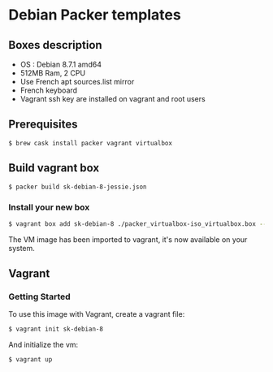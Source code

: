 # Debian Packer templates

## Boxes description

* OS : Debian 8.7.1 amd64
* 512MB Ram, 2 CPU
* Use French apt sources.list mirror
* French keyboard
* Vagrant ssh key are installed on vagrant and root users


## Prerequisites

```
$ brew cask install packer vagrant virtualbox
```

## Build vagrant box

```
$ packer build sk-debian-8-jessie.json
```


### Install your new box

```bash
$ vagrant box add sk-debian-8 ./packer_virtualbox-iso_virtualbox.box --force
```

The VM image has been imported to vagrant, it's now available on your system.


## Vagrant

### Getting Started

To use this image with Vagrant, create a vagrant file:

```bash
$ vagrant init sk-debian-8
```

And initialize the vm:

```bash
$ vagrant up
```
